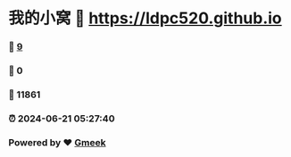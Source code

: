 # 我的小窝 :link: https://ldpc520.github.io 
### :page_facing_up: [9](https://ldpc520.github.io/tag.html) 
### :speech_balloon: 0 
### :hibiscus: 11861 
### :alarm_clock: 2024-06-21 05:27:40 
### Powered by :heart: [Gmeek](https://github.com/Meekdai/Gmeek)

